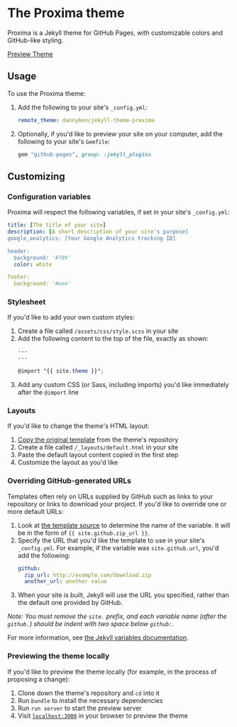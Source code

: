 # The Proxima theme

Proxima is a Jekyll theme for GitHub Pages, with customizable colors and
GitHub-like styling.

[Preview Theme][1]

## Usage

To use the Proxima theme:

1. Add the following to your site's `_config.yml`:

    ```yml
    remote_theme: dannyben/jekyll-theme-proxima
    ```

2. Optionally, if you'd like to preview your site on your computer, add the 
   following to your site's `Gemfile`:

    ```ruby
    gem "github-pages", group: :jekyll_plugins
    ```

## Customizing

### Configuration variables

Proxima will respect the following variables, if set in your site's 
`_config.yml`:

```yml
title: [The title of your site]
description: [A short description of your site's purpose]
google_analytics: [Your Google Analytics tracking ID]

header:
  background: '#789'
  color: white

footer:
  background: '#eee'
```

### Stylesheet

If you'd like to add your own custom styles:

1. Create a file called `/assets/css/style.scss` in your site
2. Add the following content to the top of the file, exactly as shown:
    ```scss
    ---
    ---

    @import "{{ site.theme }}";
    ```
3. Add any custom CSS (or Sass, including imports) you'd like immediately 
   after the `@import` line

### Layouts

If you'd like to change the theme's HTML layout:

1. [Copy the original template][2] from the theme's repository
2. Create a file called `/_layouts/default.html` in your site
3. Paste the default layout content copied in the first step
4. Customize the layout as you'd like

### Overriding GitHub-generated URLs

Templates often rely on URLs supplied by GitHub such as links to your 
repository or links to download your project. 
If you'd like to override one or more default URLs:

1. Look at [the template source][2] to determine the name of the variable. 
   It will be in the form of `{{ site.github.zip_url }}`.
2. Specify the URL that you'd like the template to use in your site's 
   `_config.yml`. For example, if the variable was `site.github.url`, you'd 
   add the following:
    ```yml
    github:
      zip_url: http://example.com/download.zip
      another_url: another value
    ```
3. When your site is built, Jekyll will use the URL you specified, rather than 
   the default one provided by GitHub.

*Note: You must remove the `site.` prefix, and each variable name (after the 
`github.`) should be indent with two space below `github:`.*

For more information, see [the Jekyll variables documentation][3].

### Previewing the theme locally

If you'd like to preview the theme locally (for example, in the process of 
proposing a change):

1. Clone down the theme's repository and `cd` into it
2. Run `bundle` to install the necessary dependencies
3. Run `run server` to start the preview server
4. Visit [`localhost:3000`](http://localhost:3000) in your browser to 
   preview the theme



[1]: http://dannyben.github.io/jekyll-theme-proxima
[2]: https://github.com/dannyben/jekyll-theme-proxima/blob/master/_layouts/default.html
[3]: https://jekyllrb.com/docs/variables/
